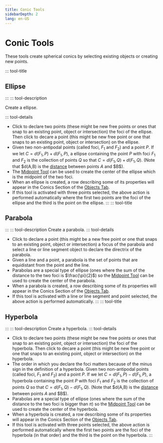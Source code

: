 ```yaml
---
title: Conic Tools
sidebarDepth: 2
lang: en-US
---
```


# Conic Tools

These tools create spherical conics by selecting existing objects or creating new points.

::: tool-title

## Ellipse

:::
::: tool-description

Create a ellipse.

::: tool-details

- Click to declare two points (these might be new free points or ones that snap to an existing point, object or intersection) the foci of the ellipse. Then click to decare a point (this might be new free point or one that snaps to an existing point, object or intersection) on the ellipse.
- Given two non-antipodal points (called foci, $F_1$ and $F_2$) and a point $P$. If we let $C = d(F_1,P) +d(F_1,P)$, a ellipse containing the point $P$ with foci $F_1$ and $F_2$ is the collection of points $Q$ so that $C = d(F_1,Q)+ d(F_1,Q)$. (Note that $d(A,B) is the [distance](/tools/measurement.html#distance) between points $A$ and $B\$).
- The [Midpoint Tool](/tools/construction.html#midpoint) can be used to create the center of the ellipse which is the midpoint of the two foci.
- When an ellipse is created, a row describing some of its properties will appear in the Conics Section of the [Objects Tab](/userguide/#objects-tab).
- If this tool is activated with three points selected, the above action is performed automatically where the first two points are the foci of the ellipse and the third is the point on the ellipse.
  :::
  ::: tool-title

## Parabola

:::
::: tool-description
Create a parabola.
::: tool-details

- Click to declare a point (this might be a new free point or one that snaps to an existing point, object or intersection) a focus of the parabola and select a line or line segment object to declare the directrix of the parabola.
- Given a line and a point, a parabola is the set of points that are equidistant from the point and the line.
- Parabolas are a special type of ellipse (ones where the sum of the distance to the two foci is $\frac{\pi}{2}$) so the [Midpoint Tool](/tools/construction.html#midpoint) can be used to create the center of the parabola.
- When a parabola is created, a row describing some of its properties will appear in the Conics Section of the [Objects Tab](/userguide/#objects-tab).
- If this tool is activated with a line or line segment and point selected, the above action is performed automatically.
  :::
  ::: tool-title

## Hyperbola

:::
::: tool-description
Create a hyperbola.
::: tool-details

- Click to declare two points (these might be new free points or ones that snap to an existing point, object or intersection) the foci of the hyperbola. Then click to decare a point (this might be new free point or one that snaps to an existing point, object or intersection) on the hyperbola.
- The order in which you declare the foci matters because of the minus sign in the definition of a hyperbola. Given two non-antipodal points (called foci, $F_1$ and $F_2$) and a point $P$. If we let $C = d(F_1,P) - d(F_1,P)$, a hyperbola containing the point $P$ with foci $F_1$ and $F_2$ is the collection of points $Q$ so that $C = d(F_1,Q) - d(F_1,Q)$. (Note that $d(A,B) is the [distance](/tools/measurement.html#distance) between points $A$ and $B\$).
- Parabolas are a special type of ellipse (ones where the sum of the distance to the two foci is bigger than $\pi$) so the [Midpoint Tool](/tools/construction.html#midpoint) can be used to create the center of the hyperbola.
- When a hyperbola is created, a row describing some of its properties will appear in the Conics Section of the [Objects Tab](/userguide/#objects-tab).
- If this tool is activated with three points selected, the above action is performed automatically where the first two points are the foci of the hyperbola (in that order) and the third is the point on the hyperbola.
  :::
